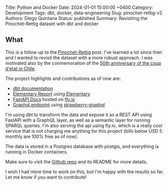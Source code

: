 Title: Python and Docker
Date: 2024-01-01 15:00:00 +0400
Category: Development
Tags: dbt, docker, data-engineering
Slug: pinochet-rettig-v2
Authors: Diego Quintana
Status: published
Summary: Revisiting the Pinochet-Rettig dataset with dbt and docker

## What

This is a follow up to the [Pinochet-Rettig](https://diegoquintanav.github.io/pinochet-neo4j.html) post. I've learned a lot since then and I wanted to revisit the dataset with a more robust approach. I was motivated also by the conmemoration of the [50th anniversary of the coup d'etat in Chile](https://50.cl/).

The project highlights and contributions as of now are:

- [dbt documentation](https://diegoquintanav.github.io/pinochet-analyze-50/dbt_docs)
- [Elementary Report](https://diegoquintanav.github.io/pinochet-analyze-50/elementary) using [Elementary](https://www.elementary-data.com/)
- [FastAPI Docs](https://pinochet-api.fly.dev/docs) hosted on [fly.io](https://fly.io)
- [Graphql endpoint](https://pinochet-api.fly.dev/graphql) using [strawberry-graphql](https://strawberry.rocks/)

I'm using dbt to transform the data and expose it as a REST API using FastAPI with a GraphQL layer, as well as a semantic layer for running SPARQL queries. I'm also serving the api using fly.io, which is a really cool service that is not charging me anything for this project (bills below USD 5 monthly are 100% free as of now).

The data is stored in a Postgres database with postgis, and everything is running in Docker containers.

Make sure to visit the [Github repo](https://github.com/diegoquintanav/pinochet-analyze-50) and its README for more details.

I wish I had more time to work on this, but I'm happy with the results so far. Let me know if you want to contribute!
